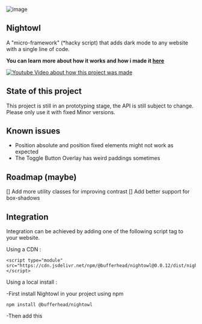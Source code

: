 ![image](https://github.com/bufferhead-code/nightowl/assets/6266887/6dbd652a-0307-4d2b-ac9e-26230b8b59c7)

## Nightowl

A "micro-framework" (*hacky script) that adds dark mode to any website with a single line of code.

**You can learn more about how it works and how i made it [here](http://www.youtube.com/watch?v=JONzCyVXa60)** 

[![Youtube Video about how this project was made](http://img.youtube.com/vi/JONzCyVXa60/0.jpg)](http://www.youtube.com/watch?v=JONzCyVXa60 "Add Dark Mode to any Website with a single line of code")

## State of this project

This project is still in an prototyping stage, the API is still subject to change. 
Please only use it with fixed Minor versions.

## Known issues

* Position absolute and position fixed elements might not work as expected
* The Toggle Button Overlay has weird paddings sometimes

## Roadmap (maybe)

[] Add more utility classes for improving contrast
[] Add better support for box-shadows

## Integration

Integration can be achieved by adding one of the following script tag to your website.

Using a CDN :
```
<script type="module" src="https://cdn.jsdelivr.net/npm/@bufferhead/nightowl@0.0.12/dist/nightowl.js"></script>
```
Using a local install :

-First install Nightowl in your project using npm
```
npm install @bufferhead/nightowl
```
-Then add this <script> tag to your index:
```
<script type="module" src="./node_modules/@bufferhead/nightowl/dist/nightowl.js"></script>
```


## Credits

This project is heavily inspired by Aral Balkan who [wrote down this idea to implement dark mode in a few lines of CSS using CSS Filters](https://ar.al/2021/08/24/implementing-dark-mode-in-a-handful-of-lines-of-css-with-css-filters/).
